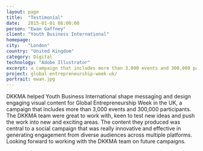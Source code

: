 ```yaml
---
layout: page
title:  "Testimonial"
date:   2015-01-01 08:00:00
person: "Ewan Gaffney"
client: "Youth Business International"
homepage:
city:   "London"
country: "United Kingdom"
category: Digital
technology: "Adobe Illustrator"
excerpt: a campaign that includes more than 3,000 events and 300,000 participants
project: global-entrepreneurship-week-uk/
portrait: ewan.jpg
---
```


DKKMA helped Youth Business International shape messaging and design engaging visual content for Global Entrepreneurship Week in the UK, a campaign that includes more than 3,000 events and 300,000 participants. The DKKMA team were great to work with, keen to test new ideas and push the work into new and exciting areas. The content they produced was central to a social campaign that was really innovative and effective in generating engagement from diverse audiences across multiple platforms. Looking forward to working with the DKKMA team on future campaigns.
